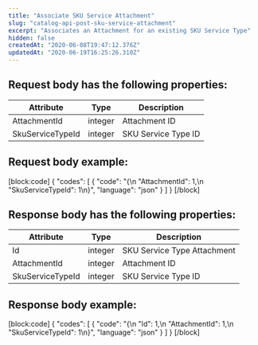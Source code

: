 ```yaml
---
title: "Associate SKU Service Attachment"
slug: "catalog-api-post-sku-service-attachment"
excerpt: "Associates an Attachment for an existing SKU Service Type"
hidden: false
createdAt: "2020-06-08T19:47:12.376Z"
updatedAt: "2020-06-19T16:25:26.310Z"
---
```

## Request body has the following properties:

| Attribute        | Type    | Description         |
| ---------------- | ------- | ------------------- |
| AttachmentId     | integer | Attachment ID       |
| SkuServiceTypeId | integer | SKU Service Type ID |

## Request body example:
[block:code]
{
  "codes": [
    {
      "code": "{\n    \"AttachmentId\": 1,\n    \"SkuServiceTypeId\": 1\n}",
      "language": "json"
    }
  ]
}
[/block]

## Response body has the following properties:

| Attribute        | Type    | Description                 |
| ---------------- | ------- | --------------------------- |
| Id               | integer | SKU Service Type Attachment |
| AttachmentId     | integer | Attachment ID               |
| SkuServiceTypeId | integer | SKU Service Type ID         |

## Response body example:
[block:code]
{
  "codes": [
    {
      "code": "{\n    \"Id\": 1,\n    \"AttachmentId\": 1,\n    \"SkuServiceTypeId\": 1\n}",
      "language": "json"
    }
  ]
}
[/block]